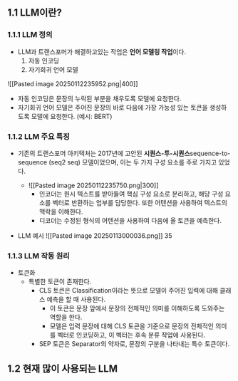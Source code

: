 ## 1.1 LLM이란?
### 1.1.1 LLM 정의
- LLM과 트랜스포머가 해결하고있는 작업은 **언어 모델링 작업**이다.
	1. 자동 인코딩
	2. 자기회귀 언어 모델

![[Pasted image 20250112235952.png|400]]

- 자동 인코딩은 문장의 누락된 부분을 채우도록 모델에 요청한다.
- 자기회귀 언어 모델은 주어진 문장의 바로 다음에 가장 가능성 있는 토큰을 생성하도록 모델에 요청한다. (예시: BERT)

### 1.1.2 LLM 주요 특징
- 기존의 트랜스포머 아키텍처는 2017년에 고안된 **시퀀스-투-시퀀스**sequence-to-sequence (seq2 seq) 모델이었으며, 이는 두 가지 구성 요소를 주로 가지고 있었다.
	- ![[Pasted image 20250112235750.png|300]]
		- 인코더는 원시 텍스트를 받아들여 핵심 구성 요소로 분리하고, 해당 구성 요소를 벡터로 반환하는 업부를 담당한다. 또한 어텐션을 사용하여 텍스트의 맥락을 이해한다.
		- 디코더는 수정된 형식의 어텐션을 사용하여 다음에 올 토큰을 예측한다.

- LLM 예시
![[Pasted image 20250113000036.png]]
35


### 1.1.3 LLM 작동 원리

- 토큰화
	- 특별한 토큰이 존재한다.
		- CLS 토큰은 Classification이라는 뜻으로 모델이 주어진 입력에 대해 클래스 예측을 할 때 사용된다.
			- 이 토큰은 문장 앞에서 문장의 전체적인 의미를 이해하도록 도와주는 역할을 한다.
			- 모델은 입력 문장에 대해 CLS 토큰을 기준으로 문장의 전체적인 의미를 벡터로 인코딩하고, 이 벡터는 후속 분류 작업에 사용된다.
		- SEP 토큰은 Separator의 약자로, 문장의 구분을 나타내는 특수 토큰이다.



## 1.2 현재 많이 사용되는 LLM
